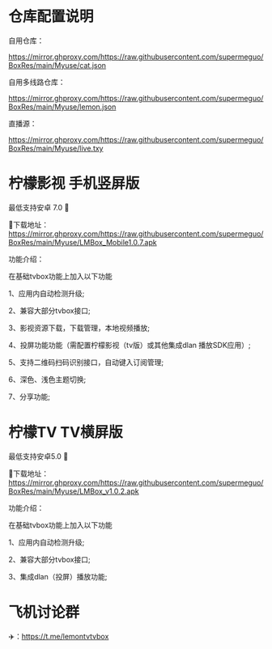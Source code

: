 # 仓库配置说明

自用仓库：

https://mirror.ghproxy.com/https://raw.githubusercontent.com/supermeguo/BoxRes/main/Myuse/cat.json


自用多线路仓库：

https://mirror.ghproxy.com/https://raw.githubusercontent.com/supermeguo/BoxRes/main/Myuse/lemon.json 

直播源：

https://mirror.ghproxy.com/https://raw.githubusercontent.com/supermeguo/BoxRes/main/Myuse/live.txy

# 柠檬影视 手机竖屏版
最低支持安卓 7.0 📱

📃下载地址：https://mirror.ghproxy.com/https://raw.githubusercontent.com/supermeguo/BoxRes/main/Myuse/LMBox_Mobile1.0.7.apk

功能介绍：

在基础tvbox功能上加入以下功能

1、应用内自动检测升级;

2、兼容大部分tvbox接口;

3、影视资源下载，下载管理，本地视频播放;

4、投屏功能功能（需配置柠檬影视（tv版）或其他集成dlan 播放SDK应用）;

5、支持二维码扫码识别接口，自动键入订阅管理;

6、深色、浅色主题切换;

7、分享功能;

# 柠檬TV  TV横屏版
最低支持安卓5.0 📱

📃下载地址：https://mirror.ghproxy.com/https://raw.githubusercontent.com/supermeguo/BoxRes/main/Myuse/LMBox_v1.0.2.apk

功能介绍：

在基础tvbox功能上加入以下功能

1、应用内自动检测升级;

2、兼容大部分tvbox接口;

3、集成dlan（投屏）播放功能;

# 飞机讨论群  
✈️：https://t.me/lemontvtvbox
